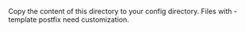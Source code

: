 Copy the content of this directory to your config directory.
Files with -template postfix need customization.
